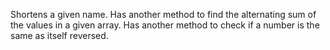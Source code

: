 Shortens a given name. 
Has another method to find the alternating sum of the values in a given array. 
Has another method to check if a number is the same as itself reversed.  

